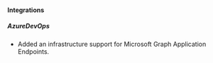 
#### Integrations

##### AzureDevOps

- Added an infrastructure support for Microsoft Graph Application Endpoints.
